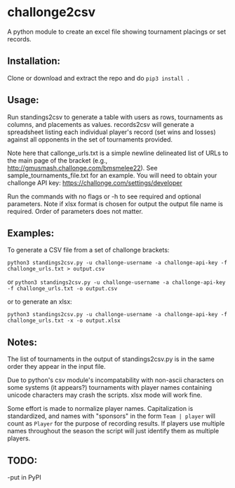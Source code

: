 # challonge2csv
A python module to create an excel file showing tournament placings or set records.

## Installation:

Clone or download and extract the repo and do `pip3 install .`

## Usage:

Run standings2csv to generate a table with users as rows, tournaments as columns, and placements as values. records2csv will generate a spreadsheet listing each individual player's record (set wins and losses) against all opponents in the set of tournaments provided.

Note here that callonge_urls.txt is a simple newline delineated list of URLs to the main page of the bracket (e.g., http://gmusmash.challonge.com/bmsmelee22). See sample_tournaments_file.txt for an example.
You will need to obtain your challonge API key: https://challonge.com/settings/developer

Run the commands with no flags or -h to see required and optional parameters. Note if xlsx format is chosen for output the output file name is required. Order of parameters does not matter.

## Examples:

To generate a CSV file from a set of challonge brackets:

`python3 standings2csv.py -u challonge-username -a challonge-api-key -f challonge_urls.txt > output.csv`

or
`python3 standings2csv.py -u challonge-username -a challonge-api-key -f challonge_urls.txt -o output.csv`

or to generate an xlsx:

`python3 standings2csv.py -u challonge-username -a challonge-api-key -f challonge_urls.txt -x -o output.xlsx`

## Notes:

The list of tournaments in the output of standings2csv.py is in the same order they appear in the input file.

Due to python's csv module's incompatability with non-ascii characters on some systems (it appears?) tournaments with player names containing unicode characters may crash the scripts. xlsx mode will work fine.

Some effort is made to normalize player names. Capitalization is standardized, and names with "sponsors" in the form `Team | player` will count as `Player` for the purpose of recording results. If players use multiple names throughout the season the script will just identify them as multiple players.

## TODO:

-put in PyPI
